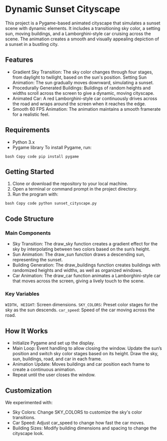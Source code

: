 # Dynamic Sunset Cityscape
This project is a Pygame-based animated cityscape that simulates a sunset scene with dynamic elements. It includes a transitioning sky color, a setting sun, moving buildings, and a Lamborghini-style car cruising across the scene. The animation creates a smooth and visually appealing depiction of a sunset in a bustling city.

## Features
- Gradient Sky Transition: The sky color changes through four stages, from daylight to twilight, based on the sun's position.
Setting Sun Animation: The sun gradually moves downward, simulating a sunset.
- Procedurally Generated Buildings: Buildings of random heights and widths scroll across the screen to give a dynamic, moving cityscape.
- Animated Car: A red Lamborghini-style car continuously drives across the road and wraps around the screen when it reaches the edge.
- Smooth 60 FPS Animation: The animation maintains a smooth framerate for a realistic feel.
  
## Requirements
- Python 3.x
- Pygame library
To install Pygame, run:

` bash
Copy code
pip install pygame
`

## Getting Started
1. Clone or download the repository to your local machine.
2. Open a terminal or command prompt in the project directory.
3. Run the program with:
   
`bash
Copy code
python sunset_cityscape.py
`
## Code Structure
### Main Components
- Sky Transition: The draw_sky function creates a gradient effect for the sky by interpolating between two colors based on the sun’s height.
- Sun Animation: The draw_sun function draws a descending sun, representing the sunset.
- Building Generation: The draw_buildings function creates buildings with randomized heights and widths, as well as organized windows.
- Car Animation: The draw_car function animates a Lamborghini-style car that moves across the screen, giving a lively touch to the scene.
  
### Key Variables
`WIDTH, HEIGHT`: Screen dimensions.
`SKY_COLORS`: Preset color stages for the sky as the sun descends.
`car_speed`: Speed of the car moving across the road.

## How It Works
- Initialize Pygame and set up the display.
- Main Loop:
Event handling to allow closing the window.
Update the sun’s position and switch sky color stages based on its height.
Draw the sky, sun, buildings, road, and car in each frame.
- Animation Update: Moves buildings and car position each frame to create a continuous animation.
- Repeat until the user closes the window.

## Customization
We experimented with:

- Sky Colors: Change SKY_COLORS to customize the sky's color transitions.
- Car Speed: Adjust car_speed to change how fast the car moves.
- Building Sizes: Modify building dimensions and spacing to change the cityscape look.
